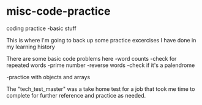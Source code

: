 # misc-code-practice
coding practice -basic stuff
 
 This is where I'm going to back up some practice excercises I have done in my learning history
 
 There are some basic code problems here 
 -word counts
 -check for repeated words
 -prime number
 -reverse words
 -check if it's a palendrome
 
 -practice with objects and arrays 
 
 The "tech_test_master" was a take home test for a job that took me time to complete  for further reference and practice as needed. 
